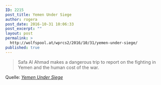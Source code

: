 ```yaml
---
ID: 2215
post_title: Yemen Under Siege
author: rogera
post_date: 2016-10-31 10:06:33
post_excerpt: ""
layout: post
permalink: >
  http://wolfspool.at/wprcs2/2016/10/31/yemen-under-siege/
published: true
---
```

<blockquote>Safa Al Ahmad makes a dangerous trip to report on the fighting in Yemen and the human cost of the war.</blockquote>
Quelle: <em><a href="http://www.pbs.org/wgbh/frontline/film/yemen-under-siege/">Yemen Under Siege</a></em>